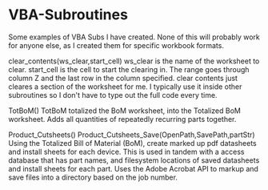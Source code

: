 # VBA-Subroutines
Some examples of VBA Subs I have created. None of this will probably work for anyone else, as I created them for specific workbook formats.

clear_contents(ws_clear,start_cell)
ws_clear is the name of the worksheet to clear.
start_cell is the cell to start the clearing in. The range goes through column Z and the last row in the column specified.
clear contents just cleares a section of the worksheet for me. I typically use it inside other subroutines so I don't have to type out the full code every time.

TotBoM()
TotBoM totalized the BoM worksheet, into the Totalized BoM worksheet. Adds all quantities of repeatedly recurring parts together.

Product_Cutsheets()
Product_Cutsheets_Save(OpenPath,SavePath,partStr)
Using the Totalized Bill of Material (BoM), create marked up pdf datasheets and install sheets for each device. This is used in tandem with a access database that has part names, and filesystem locations of saved datasheets and install sheets for each part. Uses the Adobe Acrobat API to markup and save files into a directory based on the job number.
